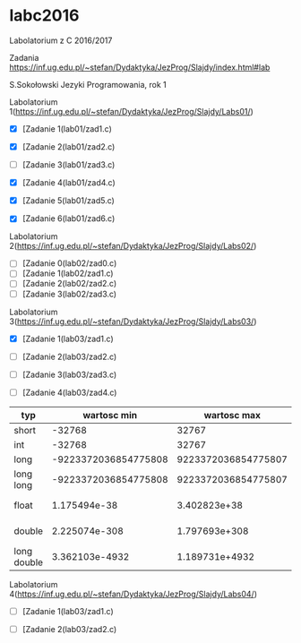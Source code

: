 # labc2016
Labolatorium z C 2016/2017

Zadania https://inf.ug.edu.pl/~stefan/Dydaktyka/JezProg/Slajdy/index.html#lab

S.Sokołowski
Jezyki Programowania, rok 1

Labolatorium 1(https://inf.ug.edu.pl/~stefan/Dydaktyka/JezProg/Slajdy/Labs01/)
* [x] [Zadanie 1(lab01/zad1.c)
* [x] [Zadanie 2(lab01/zad2.c)
* [ ] [Zadanie 3(lab01/zad3.c)
* [x] [Zadanie 4(lab01/zad4.c)
* [x] [Zadanie 5(lab01/zad5.c)
* [x] [Zadanie 6(lab01/zad6.c)


Labolatorium 2(https://inf.ug.edu.pl/~stefan/Dydaktyka/JezProg/Slajdy/Labs02/)


* [ ] [Zadanie 0(lab02/zad0.c)
* [ ] [Zadanie 1(lab02/zad1.c)
* [ ] [Zadanie 2(lab02/zad2.c)
* [ ] [Zadanie 3(lab02/zad3.c)

Labolatorium 3(https://inf.ug.edu.pl/~stefan/Dydaktyka/JezProg/Slajdy/Labs03/)



* [x] [Zadanie 1(lab03/zad1.c)
* [ ] [Zadanie 2(lab03/zad2.c)
* [ ] [Zadanie 3(lab03/zad3.c)
* [ ] [Zadanie 4(lab03/zad4.c)


|typ        |       wartosc min   |          wartosc max|       ziarno| precyzja|we/wy|
|-----------|---------------------|---------------------|-------------|---------|-----|
|short      |               -32768|                32767|             |         | i   |
|int        |               -32768|                32767|             |         | d   |
|long       | -9223372036854775808|  9223372036854775807|             |         | li  |
|long long  | -9223372036854775808|  9223372036854775807|             |         | lli |
|float      |         1.175494e-38|         3.402823e+38| 1.192093e-07|        6| lli |
|double     |        2.225074e-308|        1.797693e+308| 2.220446e-16|       15| lli |
|long double|       3.362103e-4932|       1.189731e+4932| 1.084202e-19|       18| Le  |


Labolatorium 4(https://inf.ug.edu.pl/~stefan/Dydaktyka/JezProg/Slajdy/Labs04/)



* [ ] [Zadanie 1(lab03/zad1.c)
* [ ] [Zadanie 2(lab03/zad2.c)

